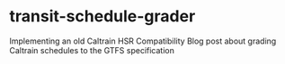 # transit-schedule-grader
Implementing an old Caltrain HSR Compatibility Blog post about grading Caltrain schedules to the GTFS specification
